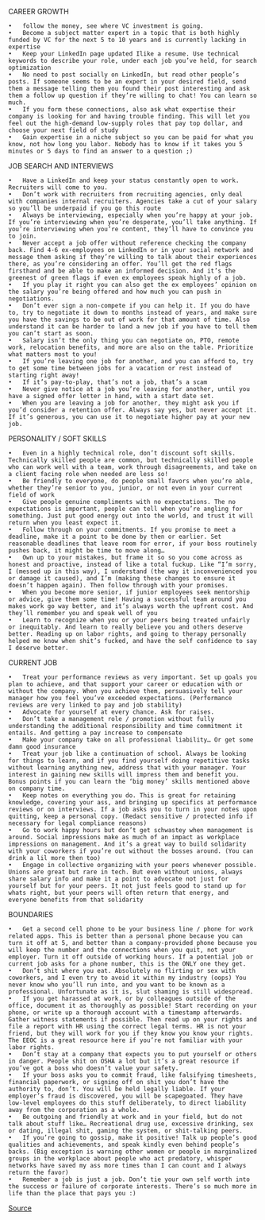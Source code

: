 CAREER GROWTH

	•	follow the money, see where VC investment is going.
	•	Become a subject matter expert in a topic that is both highly funded by VC for the next 5 to 10 years and is currently lacking in expertise
	•	Keep your LinkedIn page updated Ilike a resume. Use technical keywords to describe your role, under each job you’ve held, for search optimization
	•	No need to post socially on LinkedIn, but read other people’s posts. If someone seems to be an expert in your desired field, send them a message telling them you found their post interesting and ask them a follow up question if they’re willing to chat! You can learn so much.
	•	If you form these connections, also ask what expertise their company is looking for and having trouble finding. This will let you feel out the high-demand low-supply roles that pay top dollar, and choose your next field of study
	•	Gain expertise in a niche subject so you can be paid for what you know, not how long you labor. Nobody has to know if it takes you 5 minutes or 5 days to find an answer to a question ;)

JOB SEARCH AND INTERVIEWS

	•	Have a LinkedIn and keep your status constantly open to work. Recruiters will come to you.
	•	Don’t work with recruiters from recruiting agencies, only deal with companies internal recruiters. Agencies take a cut of your salary so you’ll be underpaid if you go this route
	•	Always be interviewing, especially when you’re happy at your job. If you’re interviewing when you’re desperate, you’ll take anything. If you’re interviewing when you’re content, they’ll have to convince you to join.
	•	Never accept a job offer without reference checking the company back. Find 4-6 ex-employees on LinkedIn or in your social network and message them asking if they’re willing to talk about their experiences there, as you’re considering an offer. You’ll get the red flags firsthand and be able to make an informed decision. And it’s the greenest of green flags if even ex employees speak highly of a job.
	•	If you play it right you can also get the ex employees’ opinion on the salary you’re being offered and how much you can push in negotiations.
	•	Don’t ever sign a non-compete if you can help it. If you do have to, try to negotiate it down to months instead of years, and make sure you have the savings to be out of work for that amount of time. Also understand it can be harder to land a new job if you have to tell them you can’t start as soon.
	•	Salary isn’t the only thing you can negotiate on, PTO, remote work, relocation benefits, and more are also on the table. Prioritize what matters most to you!
	•	If you’re leaving one job for another, and you can afford to, try to get some time between jobs for a vacation or rest instead of starting right away!
	•	If it’s pay-to-play, that’s not a job, that’s a scam
	•	Never give notice at a job you’re leaving for another, until you have a signed offer letter in hand, with a start date set.
	•	When you are leaving a job for another, they might ask you if you’d consider a retention offer. Always say yes, but never accept it. If it’s generous, you can use it to negotiate higher pay at your new job.

PERSONALITY / SOFT SKILLS

	•	Even in a highly technical role, don’t discount soft skills. Technically skilled people are common, but technically skilled people who can work well with a team, work through disagreements, and take on a client facing role when needed are less so!
	•	Be friendly to everyone, do people small favors when you’re able, whether they’re senior to you, junior, or not even in your current field of work
	•	Give people genuine compliments with no expectations. The no expectations is important, people can tell when you’re angling for something. Just put good energy out into the world, and trust it will return when you least expect it.
	•	Follow through on your commitments. If you promise to meet a deadline, make it a point to be done by then or earlier. Set reasonable deadlines that leave room for error, if your boss routinely pushes back, it might be time to move along…
	•	Own up to your mistakes, but frame it so so you come across as honest and proactive, instead of like a total fuckup. Like “I’m sorry, I (messed up in this way), I understand (the way it inconvenienced you or damage it caused), and I’m (making these changes to ensure it doesn’t happen again). Then follow through with your promises.
	•	When you become more senior, if junior employees seek mentorship or advice, give them some time! Having a successful team around you makes work go way better, and it’s always worth the upfront cost. And they’ll remember you and speak well of you
	•	Learn to recognize when you or your peers being treated unfairly or inequitably. And learn to really believe you and others deserve better. Reading up on labor rights, and going to therapy personally helped me know when shit’s fucked, and have the self confidence to say I deserve better.

CURRENT JOB

	•	Treat your performance reviews as very important. Set up goals you plan to achieve, and that support your career or education with or without the company. When you achieve them, persuasively tell your manager how you feel you’ve exceeded expectations. (Performance reviews are very linked to pay and job stability)
	•	Advocate for yourself at every chance. Ask for raises.
	•	Don’t take a management role / promotion without fully understanding the additional responsibility and time commitment it entails. And getting a pay increase to compensate
	•	Make your company take on all professional liability… Or get some damn good insurance
	•	Treat your job like a continuation of school. Always be looking for things to learn, and if you find yourself doing repetitive tasks without learning anything new, address that with your manager. Your interest in gaining new skills will impress them and benefit you. Bonus points if you can learn the ‘big money’ skills mentioned above on company time.
	•	Keep notes on everything you do. This is great for retaining knowledge, covering your ass, and bringing up specifics at performance reviews or on interviews. If a job asks you to turn in your notes upon quitting, keep a personal copy. (Redact sensitive / protected info if necessary for legal compliance reasons)
	•	Go to work happy hours but don’t get schwastey when management is around. Social impressions make as much of an impact as workplace impressions on management. And it’s a great way to build solidarity with your coworkers if you’re out without the bosses around. (You can drink a lil more then too)
	•	Engage in collective organizing with your peers whenever possible. Unions are great but rare in tech. But even without unions, always share salary info and make it a point to advocate not just for yourself but for your peers. It not just feels good to stand up for whats right, but your peers will often return that energy, and everyone benefits from that solidarity

BOUNDARIES

	•	Get a second cell phone to be your business line / phone for work related apps. This is better than a personal phone because you can turn it off at 5, and better than a company-provided phone because you will keep the number and the connections when you quit, not your employer. Turn it off outside of working hours. If a potential job or current job asks for a phone number, this is the ONLY one they get.
	•	Don’t shit where you eat. Absolutely no flirting or sex with coworkers, and I even try to avoid it within my industry (oops) You never know who you’ll run into, and you want to be known as a professional. Unfortunate as it is, slut shaming is still widespread.
	•	If you get harassed at work, or by colleagues outside of the office, document it as thoroughly as possible! Start recording on your phone, or write up a thorough account with a timestamp afterwards. Gather witness statements if possible. Then read up on your rights and file a report with HR using the correct legal terms. HR is not your friend, but they will work for you if they know you know your rights. The EEOC is a great resource here if you’re not familiar with your labor rights.
	•	Don’t stay at a company that expects you to put yourself or others in danger. People shit on OSHA a lot but it’s a great resource if you’ve got a boss who doesn’t value your safety.
	•	If your boss asks you to commit fraud, like falsifying timesheets, financial paperwork, or signing off on shit you don’t have the authority to, don’t. You will be held legally liable. If your employer’s fraud is discovered, you will be scapegoated. They have low-level employees do this stuff deliberately, to direct liability away from the corporation as a whole.
	•	Be outgoing and friendly at work and in your field, but do not talk about stuff like… Recreational drug use, excessive drinking, sex or dating, illegal shit, gaming the system, or shit-talking peers.
	•	If you’re going to gossip, make it positive! Talk up people’s good qualities and achievements, and speak kindly even behind people’s backs. (Big exception is warning other women or people in marginalized groups in the workplace about people who act predatory, whisper networks have saved my ass more times than I can count and I always return the favor)
	•	Remember a job is just a job. Don’t tie your own self worth into the success or failure of corporate interests. There’s so much more in life than the place that pays you :)

[Source](https://reddit.com/r/AmItheAsshole/comments/y42aad/_/isbt03y/?context=1)